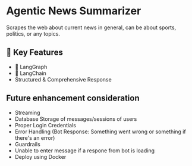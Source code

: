 # Agentic News Summarizer
Scrapes the web about current news in general, can be about sports, politics, or any topics.

## 🌟 Key Features
- 🧬 LangGraph
- 🤖 LangChain
- Structured & Comprehensive Response

## Future enhancement consideration 
- Streaming
- Database Storage of messages/sessions of users
- Proper Login Credentials
- Error Handling (Bot Response: Something went wrong or something if there's an error)
- Guardrails 
- Unable to enter message if a respone from bot is loading
- Deploy using Docker